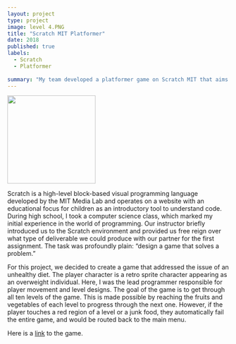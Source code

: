 ```yaml
---
layout: project
type: project
image: level 4.PNG
title: "Scratch MIT Platformer"
date: 2018
published: true
labels:
  - Scratch
  - Platformer 
  
summary: "My team developed a platformer game on Scratch MIT that aims to help the user's character lose weight in a series of levels where the player must avoid unhealthy meal choices, instead opting for a well-balanced diet."
---
```

<img width="200px" class="rounded float-start pe-4" src="https://miro.medium.com/v2/resize:fit:1400/0*FI4oCrDhbyc-HQ-Z.png">

Scratch is a high-level block-based visual programming language developed by the MIT Media Lab and operates on a website with an educational focus for children as an introductory tool to understand code. During high school, I took a computer science class, which marked my initial experience in the world of programming. Our instructor briefly introduced us to the Scratch environment and provided us free reign over what type of deliverable we could produce with our partner for the first assignment. The task was profoundly plain: “design a game that solves a problem.” 

For this project, we decided to create a game that addressed the issue of an unhealthy diet. The player character is a retro sprite character appearing as an overweight individual. Here, I was the lead programmer responsible for player movement and level designs. The goal of the game is to get through all ten levels of the game. This is made possible by reaching the fruits and vegetables of each level to progress through the next one. However, if the player touches a red region of a level or a junk food, they automatically fail the entire game, and would be routed back to the main menu. 

Here is a [link](https://scratch.mit.edu/projects/248152797/) to the game. 
